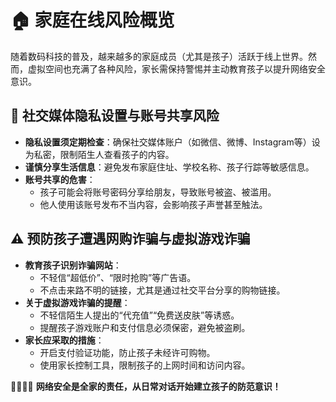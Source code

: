 # 🏠 家庭在线风险概览

随着数码科技的普及，越来越多的家庭成员（尤其是孩子）活跃于线上世界。然而，虚拟空间也充满了各种风险，家长需保持警惕并主动教育孩子以提升网络安全意识。

## 🔐 社交媒体隐私设置与账号共享风险

- **隐私设置须定期检查**：确保社交媒体账户（如微信、微博、Instagram等）设为私密，限制陌生人查看孩子的内容。
- **谨慎分享生活信息**：避免发布家庭住址、学校名称、孩子行踪等敏感信息。
- **账号共享的危害**：
  - 孩子可能会将账号密码分享给朋友，导致账号被盗、被滥用。
  - 他人使用该账号发布不当内容，会影响孩子声誉甚至触法。

## ⚠️ 预防孩子遭遇网购诈骗与虚拟游戏诈骗

- **教育孩子识别诈骗网站**：
  - 不轻信“超低价”、“限时抢购”等广告语。
  - 不点击来路不明的链接，尤其是通过社交平台分享的购物链接。
- **关于虚拟游戏诈骗的提醒**：
  - 不轻信陌生人提出的“代充值”“免费送皮肤”等诱惑。
  - 提醒孩子游戏账户和支付信息必须保密，避免被盗刷。
- **家长应采取的措施**：
  - 开启支付验证功能，防止孩子未经许可购物。
  - 使用家长控制工具，限制孩子的上网时间和访问内容。

👨‍👩‍👧‍👦 **网络安全是全家的责任，从日常对话开始建立孩子的防范意识！**
